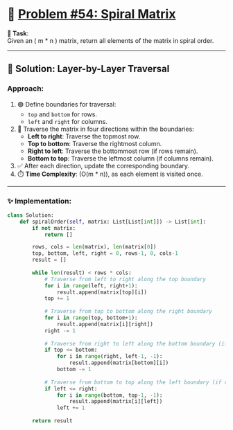 # 📝 [Problem #54: Spiral Matrix](https://leetcode.com/problems/spiral-matrix/description/)  

**🎯 Task**:  
Given an \( m * n \) matrix, return all elements of the matrix in spiral order.  

---

## 🌟 Solution: Layer-by-Layer Traversal  

### Approach:  
1. 🟢 Define boundaries for traversal:  
   - `top` and `bottom` for rows.  
   - `left` and `right` for columns.  
2. 🔄 Traverse the matrix in four directions within the boundaries:  
   - **Left to right**: Traverse the topmost row.  
   - **Top to bottom**: Traverse the rightmost column.  
   - **Right to left**: Traverse the bottommost row (if rows remain).  
   - **Bottom to top**: Traverse the leftmost column (if columns remain).  
3. ✅ After each direction, update the corresponding boundary.  
4. ⏱️ **Time Complexity**: \(O(m * n)\), as each element is visited once.  

---

### ✨ Implementation:  

```python
class Solution:
    def spiralOrder(self, matrix: List[List[int]]) -> List[int]:
        if not matrix:
            return []

        rows, cols = len(matrix), len(matrix[0])
        top, bottom, left, right = 0, rows-1, 0, cols-1
        result = []
        
        while len(result) < rows * cols:
            # Traverse from left to right along the top boundary
            for i in range(left, right+1):
                result.append(matrix[top][i])
            top += 1
            
            # Traverse from top to bottom along the right boundary
            for i in range(top, bottom+1):
                result.append(matrix[i][right])
            right -= 1
            
            # Traverse from right to left along the bottom boundary (if rows remain)
            if top <= bottom:
                for i in range(right, left-1, -1):
                    result.append(matrix[bottom][i])
                bottom -= 1
            
            # Traverse from bottom to top along the left boundary (if columns remain)
            if left <= right:
                for i in range(bottom, top-1, -1):
                    result.append(matrix[i][left])
                left += 1
        
        return result
```